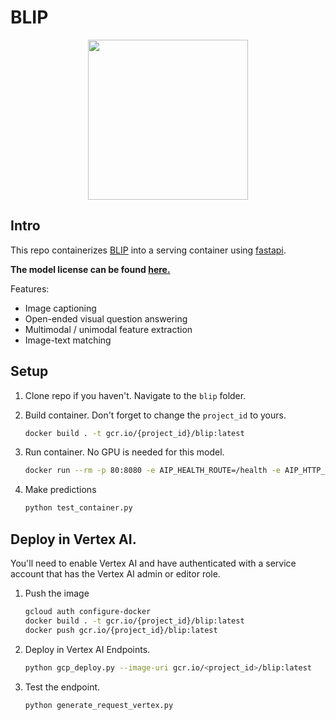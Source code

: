 # BLIP
<center>
    <image src="../images/blip.jpeg" width="256px">
</center>

## Intro

This repo containerizes [BLIP](https://github.com/CompVis/stable-diffusion) into a serving container using [fastapi](https://fastapi.tiangolo.com/). 

**The model license can be found [here.](https://github.com/salesforce/BLIP/blob/main/LICENSE.txt)**

Features:
- Image captioning
- Open-ended visual question answering
- Multimodal / unimodal feature extraction
- Image-text matching

## Setup

1. Clone repo if you haven't. Navigate to the `blip` folder.
1. Build container. Don't forget to change the `project_id` to yours.

    ```bash
    docker build . -t gcr.io/{project_id}/blip:latest
    ```

1. Run container. No GPU is needed for this model.

    ```bash
    docker run --rm -p 80:8080 -e AIP_HEALTH_ROUTE=/health -e AIP_HTTP_PORT=8080 -e AIP_PREDICT_ROUTE=/predict gcr.io/{project_id}/blip:latest
    ```

1. Make predictions

    ```bash
    python test_container.py
    ```

## Deploy in Vertex AI.

You'll need to enable Vertex AI and have authenticated with a service account that has the Vertex AI admin or editor role.

1. Push the image

    ```bash
    gcloud auth configure-docker
    docker build . -t gcr.io/{project_id}/blip:latest
    docker push gcr.io/{project_id}/blip:latest
    ```
  
 1. Deploy in Vertex AI Endpoints.

    ```bash
    python gcp_deploy.py --image-uri gcr.io/<project_id>/blip:latest
    ```

1. Test the endpoint. 

    ```bash
    python generate_request_vertex.py
    ```
